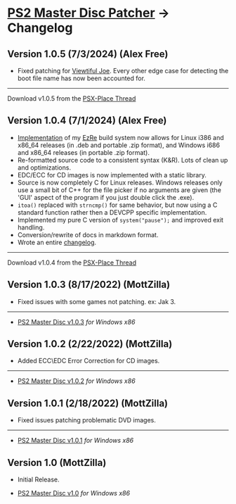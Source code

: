 # [PS2 Master Disc Patcher](readme.md) -> Changelog

## Version 1.0.5 (7/3/2024) (Alex Free)

*   Fixed patching for [Viewtiful Joe](https://www.psx-place.com/threads/playstation-2-master-disc-patcher-for-mechapwn.36547/page-3#post-356788). Every other edge case for detecting the boot file name has now been accounted for.

----------------------------

Download v1.0.5 from the [PSX-Place Thread](https://www.psx-place.com/threads/playstation-2-master-disc-patcher-for-mechapwn.36547/page-3)

## Version 1.0.4 (7/1/2024) (Alex Free)

*   [Implementation](build.md) of my [EzRe](https://github.com/alex-free/ezre) build system now allows for Linux i386 and x86_64 releases (in .deb and portable .zip format), and Windows i686 and x86_64 releases (in portable .zip format).
*   Re-formatted source code to a consistent syntax (K&R). Lots of clean up and optimizations.
*   EDC/ECC for CD images is now implemented with a static library.
*   Source is now completely C for Linux releases. Windows releases only use a small bit of C++ for the file picker if no arguments are given (the 'GUI' aspect of the program if you just double click the .exe).
*   `itoa()` replaced with `strncmp()` for same behavior, but now using a C standard function rather then a DEVCPP specific implementation.
*   Implemented my pure C version of `system("pause");` and improved exit handling.
*   Conversion/rewrite of docs in markdown format.
*   Wrote an entire [changelog](changelog.md).

----------------------------

Download v1.0.4 from the [PSX-Place Thread](https://www.psx-place.com/threads/playstation-2-master-disc-patcher-for-mechapwn.36547/page-3)

## Version 1.0.3 (8/17/2022) (MottZilla)

* Fixed issues with some games not patching. ex: Jak 3.

----------------------------

* [PS2 Master Disc v1.0.3](https://www.psx-place.com/resources/playstation-2-master-disc-patcher-for-mechapwn.1219/download?version=2364) _for Windows x86_

## Version 1.0.2 (2/22/2022) (MottZilla)

* Added ECC\EDC Error Correction for CD images.

----------------------------

* [PS2 Master Disc v1.0.2](https://www.psx-place.com/resources/playstation-2-master-disc-patcher-for-mechapwn.1219/download?version=2226) _for Windows x86_

## Version 1.0.1 (2/18/2022) (MottZilla)

* Fixed issues patching problematic DVD images.

----------------------------

* [PS2 Master Disc v1.0.1](https://www.psx-place.com/resources/playstation-2-master-disc-patcher-for-mechapwn.1219/download?version=2211) _for Windows x86_

## Version 1.0 (MottZilla)

* Initial Release.

* [PS2 Master Disc v1.0](https://www.psx-place.com/attachments/ps2_master_v1-0-zip.36248/) _for Windows x86_
